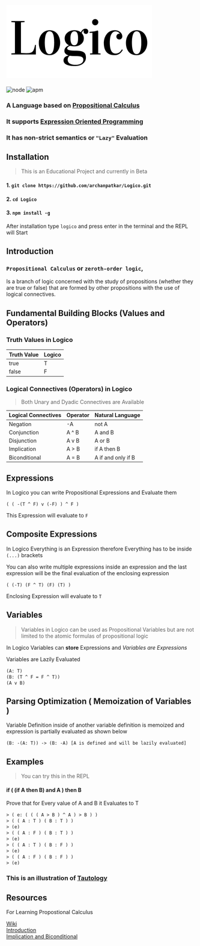 ## <img src="logico.png"/> 
![node](https://img.shields.io/node/v/passport.svg?style=for-the-badge) ![apm](https://img.shields.io/apm/l/vim-mode.svg?style=for-the-badge)
### A Language based on [Propositional Calculus](https://en.wikipedia.org/wiki/Propositional_calculus)
### It supports [Expression Oriented Programming](https://en.wikipedia.org/wiki/Expression-oriented_programming_language)
### It has non-strict semantics or `"Lazy"` Evaluation

## Installation 
> This is an Educational Project and currently in Beta
#### 1. `git clone https://github.com/archanpatkar/Logico.git`
#### 2. `cd Logico`
#### 3. `npm install -g` 
After installation
type `logico` and press enter in the terminal and the REPL will Start

## Introduction 

### `Propositional Calculus` or `zeroth-order logic`,
Is a branch of logic concerned with the study of propositions (whether they are true or false) that are formed by other propositions with the use of logical connectives.

## Fundamental Building Blocks (Values and Operators)

### Truth Values in Logico
| Truth Value | Logico |
|-------------|--------|
| true        | T      |
| false       | F      |

### Logical Connectives (Operators) in Logico
> Both Unary and Dyadic Connectives are Available

| Logical Connectives  	  | Operator 	| Natural Language            |
|------------------------	|----------	|---------------------------	|
| Negation               	| -A       	| not A                       |
| Conjunction            	| A ^ B    	| A and B                    	|
| Disjunction            	| A v B    	| A or B                    	|
| Implication            	| A > B    	| if A then B                 |
| Biconditional          	| A = B    	| A if and only if B          |

## Expressions

In Logico you can write Propositional Expressions and Evaluate them
``` 
( ( -(T ^ F) v (-F) ) ^ F ) 
``` 
This Expression will evaluate to `F`

## Composite Expressions

In Logico Everything is an Expression therefore Everything has to be inside `(...)` brackets

You can also write multiple expressions inside an expression and the last expression will be the final evaluation of the enclosing expression
```
( (-T) (F ^ T) (F) (T) )
``` 
Enclosing Expression will evaluate to `T`

## Variables 
> Variables in Logico can be used as Propositional Variables but are not limited to the atomic formulas of propositional logic

In Logico Variables can **store** Expressions and *Variables are Expressions*

Variables are Lazily Evaluated

```
(A: T)
(B: (T ^ F = F ^ T))
(A v B)
```
## Parsing Optimization ( Memoization of Variables )
Variable Definition inside of another variable definition is memoized and expression is partially evaluated as shown below
```
(B: -(A: T)) -> (B: -A) [A is defined and will be lazily evaluated]
```

## Examples
> You can try this in the REPL

#### if ( (if A then B) and A ) then B 
Prove that for Every value of A and B it Evaluates to T

```
> ( e: ( ( ( A > B ) ^ A ) > B ) )
> ( ( A : T ) ( B : T ) )
> (e)
> ( ( A : F ) ( B : T ) )
> (e)
> ( ( A : T ) ( B : F ) )
> (e)
> ( ( A : F ) ( B : F ) )
> (e)
```

### This is an illustration of [Tautology](https://en.wikipedia.org/wiki/Tautology_(logic))


## Resources
For Learning Propostional Calculus

[Wiki](https://en.wikipedia.org/wiki/Propositional_calculus)<br>
[Introduction](https://www.tutorialspoint.com/discrete_mathematics/discrete_mathematics_propositional_logic.htm)<br>
[Implication and Biconditional](http://www.math.niu.edu/~richard/Math101/implies.pdf)<br>
